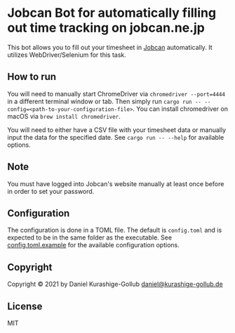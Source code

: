 # Jobcan Bot for automatically filling out time tracking on jobcan.ne.jp

This bot allows you to fill out your timesheet in [Jobcan](https://jobcan.ne.jp/) automatically.
It utilizes WebDriver/Selenium for this task.

## How to run

You will need to manually start ChromeDriver via `chromedriver --port=4444` in a different terminal window or tab.
Then simply run `cargo run -- --config=<path-to-your-configuration-file>`. You can install chromedriver on macOS
via `brew install chromedriver`.

You will need to either have a CSV file with your timesheet data or manually input the data for the specified date.
See `cargo run -- --help` for available options.

## Note

You must have logged into Jobcan's website manually at least once before in order to set your password.

## Configuration

The configuration is done in a TOML file. The default is `config.toml` and is expected to be in the same folder as the executable. See [config.toml.example](config.toml.example) for the available configuration options.

## Copyright

Copyright ©️ 2021 by Daniel Kurashige-Gollub <daniel@kurashige-gollub.de>

## License

MIT
